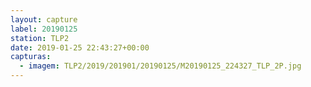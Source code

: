 ```yaml
---
layout: capture
label: 20190125
station: TLP2
date: 2019-01-25 22:43:27+00:00
capturas:
  - imagem: TLP2/2019/201901/20190125/M20190125_224327_TLP_2P.jpg
---
```

